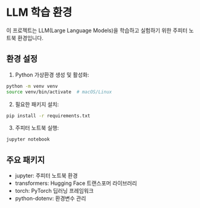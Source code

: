 # LLM 학습 환경

이 프로젝트는 LLM(Large Language Models)을 학습하고 실험하기 위한 주피터 노트북 환경입니다.

## 환경 설정

1. Python 가상환경 생성 및 활성화:
```bash
python -m venv venv
source venv/bin/activate  # macOS/Linux
```

2. 필요한 패키지 설치:
```bash
pip install -r requirements.txt
```

3. 주피터 노트북 실행:
```bash
jupyter notebook
```

## 주요 패키지
- jupyter: 주피터 노트북 환경
- transformers: Hugging Face 트랜스포머 라이브러리
- torch: PyTorch 딥러닝 프레임워크
- python-dotenv: 환경변수 관리

